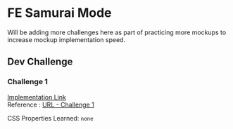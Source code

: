 # FE Samurai Mode

Will be adding more challenges here as part of practicing more mockups to increase mockup implementation speed.


## Dev Challenge 

### Challenge 1
[Implementation Link](https://replit.com/@perceptron007/Challenge-1-Dev-Challenge?v=1)
<br>
Reference : [URL - Challenge 1](https://devchallenges.io/challenges/wBunSb7FPrIepJZAg0sY)

CSS Properties Learned: `none`
